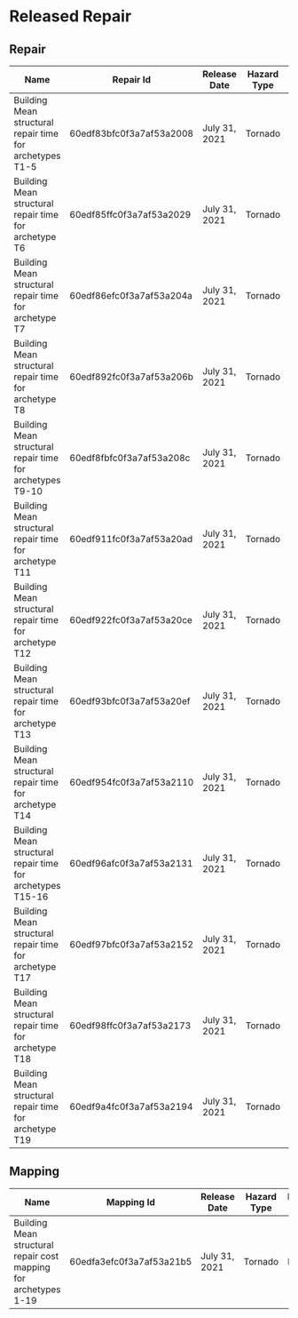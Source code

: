 # Released Repair
## Repair
| Name | Repair Id | Release Date | Hazard Type | Inventory Type |
| ------- | ---------- | ---------- | ---------- | ------------ |
| Building Mean structural repair time for archetypes T1-5 | 60edf83bfc0f3a7af53a2008 | July 31, 2021 | Tornado | Building |
| Building Mean structural repair time for archetype T6 | 60edf85ffc0f3a7af53a2029 | July 31, 2021 | Tornado | Building |
| Building Mean structural repair time for archetype T7 | 60edf86efc0f3a7af53a204a | July 31, 2021 | Tornado | Building |
| Building Mean structural repair time for archetype T8 | 60edf892fc0f3a7af53a206b | July 31, 2021 | Tornado | Building |
| Building Mean structural repair time for archetypes T9-10 | 60edf8fbfc0f3a7af53a208c | July 31, 2021 | Tornado | Building |
| Building Mean structural repair time for archetype T11 | 60edf911fc0f3a7af53a20ad | July 31, 2021 | Tornado | Building |
| Building Mean structural repair time for archetype T12 | 60edf922fc0f3a7af53a20ce | July 31, 2021 | Tornado | Building |
| Building Mean structural repair time for archetype T13 | 60edf93bfc0f3a7af53a20ef | July 31, 2021 | Tornado | Building |
| Building Mean structural repair time for archetype T14 | 60edf954fc0f3a7af53a2110 | July 31, 2021 | Tornado | Building |
| Building Mean structural repair time for archetypes T15-16 | 60edf96afc0f3a7af53a2131 | July 31, 2021 | Tornado | Building |
| Building Mean structural repair time for archetype T17 | 60edf97bfc0f3a7af53a2152 | July 31, 2021 | Tornado | Building |
| Building Mean structural repair time for archetype T18 | 60edf98ffc0f3a7af53a2173 | July 31, 2021 | Tornado | Building |
| Building Mean structural repair time for archetype T19 | 60edf9a4fc0f3a7af53a2194 | July 31, 2021 | Tornado | Building |

## Mapping
| Name | Mapping Id | Release Date  | Hazard Type | Inventory Type    |
| ------- | ---------- |---------------|---------|-------------------|
| Building Mean structural repair cost mapping for archetypes 1-19 | 60edfa3efc0f3a7af53a21b5 | July 31, 2021 | Tornado | Building          |
